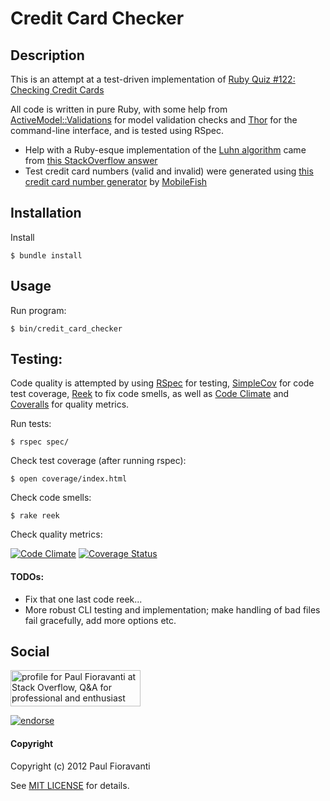 # Credit Card Checker

## Description

This is an attempt at a test-driven implementation of [Ruby Quiz #122: Checking Credit Cards](http://www.rubyquiz.com/quiz122.html)

All code is written in pure Ruby, with some help from [ActiveModel::Validations](http://api.rubyonrails.org/classes/ActiveModel/Validations.html) for model validation checks and [Thor](https://github.com/wycats/thor) for the command-line interface, and is tested using RSpec.

- Help with a Ruby-esque implementation of the [Luhn algorithm](http://en.wikipedia.org/wiki/Luhn_algorithm) came from [this StackOverflow answer](http://stackoverflow.com/a/9189731/567863)
- Test credit card numbers (valid and invalid) were generated using [this credit card number generator](http://www.mobilefish.com/services/credit_card_number_generator/credit_card_number_generator.php) by [MobileFish](http://www.mobilefish.com/)

## Installation

Install

    $ bundle install

## Usage

Run program:

    $ bin/credit_card_checker

## Testing:

Code quality is attempted by using [RSpec](http://rspec.info/) for testing, [SimpleCov](https://github.com/colszowka/simplecov) for code test coverage, [Reek](https://github.com/troessner/reek) to fix code smells, as well as [Code Climate](https://codeclimate.com/) and [Coveralls](https://coveralls.io/) for quality metrics.

Run tests:

    $ rspec spec/

Check test coverage (after running rspec):

    $ open coverage/index.html

Check code smells:

    $ rake reek

Check quality metrics:

[![Code Climate](https://codeclimate.com/github/paulfioravanti/credit_card_checker.png)](https://codeclimate.com/github/paulfioravanti/credit_card_checker) [![Coverage Status](https://coveralls.io/repos/paulfioravanti/credit_card_checker/badge.png?branch=master)](https://coveralls.io/r/paulfioravanti/credit_card_checker)


#### TODOs:

- Fix that one last code reek...
- More robust CLI testing and implementation; make handling of bad files fail gracefully, add more options etc.

## Social

<a href="http://stackoverflow.com/users/567863/paul-fioravanti">
<img src="http://stackoverflow.com/users/flair/567863.png" width="208" height="58" alt="profile for Paul Fioravanti at Stack Overflow, Q&amp;A for professional and enthusiast programmers" title="profile for Paul Fioravanti at Stack Overflow, Q&amp;A for professional and enthusiast programmers">
</a>

[![endorse](http://api.coderwall.com/pfioravanti/endorse.png)](http://coderwall.com/pfioravanti)

#### Copyright

Copyright (c) 2012 Paul Fioravanti

See [MIT LICENSE](./LICENSE.txt) for details.

